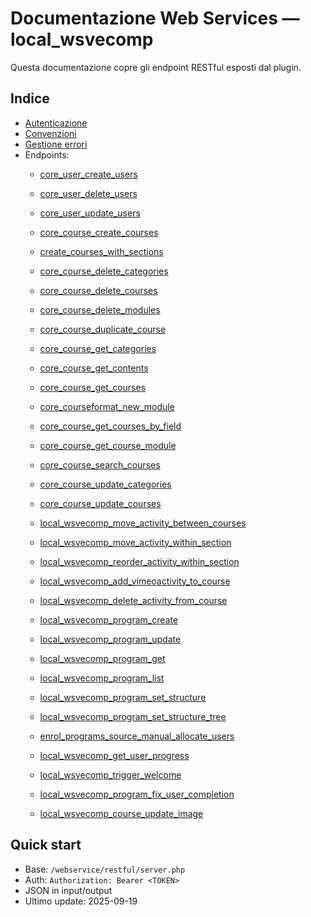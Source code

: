 
# Documentazione Web Services — local_wsvecomp

Questa documentazione copre gli endpoint RESTful esposti dal plugin.

## Indice
- [Autenticazione](./auth.md)
- [Convenzioni](./conventions.md)
- [Gestione errori](./errors.md)
- Endpoints:
  - [core_user_create_users](./endpoints/core_user_create_users.md)
  - [core_user_delete_users](./endpoints/core_user_delete_users.md)
  - [core_user_update_users](./endpoints/core_user_update_users.md)
  
  - [core_course_create_courses](./endpoints/core_course_create_courses.md)
  - [create_courses_with_sections](./endpoints/create_courses_with_sections.md)
  - [core_course_delete_categories](./endpoints/core_course_delete_categories.md)
  - [core_course_delete_courses](./endpoints/core_course_delete_courses.md)
  - [core_course_delete_modules](./endpoints/core_course_delete_modules.md)
  - [core_course_duplicate_course](./endpoints/core_course_duplicate_course.md)
  - [core_course_get_categories](./endpoints/core_course_get_categories.md)
  - [core_course_get_contents](./endpoints/core_course_get_contents.md)
  - [core_course_get_courses](./endpoints/core_course_get_courses.md)
  - [core_courseformat_new_module](./endpoints/core_courseformat_new_module.md)
  - [core_course_get_courses_by_field](./endpoints/core_course_get_courses_by_field.md)
  - [core_course_get_course_module](./endpoints/core_course_get_course_module.md)
  - [core_course_search_courses](./endpoints/core_course_search_courses.md)
  - [core_course_update_categories](./endpoints/core_course_update_categories.md)
  - [core_course_update_courses](./endpoints/core_course_update_courses.md)
  - [local_wsvecomp_move_activity_between_courses](./endpoints/move_activity_between_courses.md)
  - [local_wsvecomp_move_activity_within_section](./endpoints/move_activity_within_section.md)
  - [local_wsvecomp_reorder_activity_within_section](./endpoints/reorder_activity_within_section.md)
  - [local_wsvecomp_add_vimeoactivity_to_course](./endpoints/add_vimeoactivity_to_course.md)
  - [local_wsvecomp_delete_activity_from_course](./endpoints/delete_activity_from_course.md)
  - [local_wsvecomp_program_create](./endpoints/program_create.md)
  - [local_wsvecomp_program_update](./endpoints/program_update.md)
  - [local_wsvecomp_program_get](./endpoints/program_get.md)
  - [local_wsvecomp_program_list](./endpoints/program_list.md)
  - [local_wsvecomp_program_set_structure](./endpoints/program_set_structure.md)
  - [local_wsvecomp_program_set_structure_tree](./endpoints/program_set_structure_tree.md)
  - [enrol_programs_source_manual_allocate_users](./endpoints/source_manual_allocate_users.md)
  - [local_wsvecomp_get_user_progress](./endpoints/get_user_progress.md)
  - [local_wsvecomp_trigger_welcome](./endpoints/trigger_welcome.md)
  - [local_wsvecomp_program_fix_user_completion](./endpoints/program_fix_user_completion.md)
  - [local_wsvecomp_course_update_image](./endpoints/course_update_image.md)


## Quick start
- Base: `/webservice/restful/server.php`
- Auth: `Authorization: Bearer <TOKEN>`
- JSON in input/output
- Ultimo update: 2025-09-19
